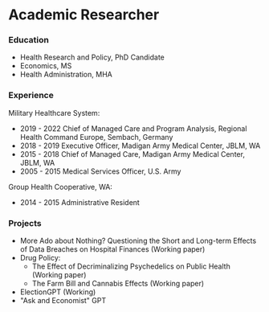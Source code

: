 # Academic Researcher

### Education
- Health Research and Policy, PhD Candidate
- Economics, MS
- Health Administration, MHA

### Experience
Military Healthcare System:
- 2019 - 2022 Chief of Managed Care and Program Analysis, Regional Health Command Europe, Sembach, Germany
- 2018 - 2019 Executive Officer, Madigan Army Medical Center, JBLM, WA
- 2015 - 2018 Chief of Managed Care, Madigan Army Medical Center, JBLM, WA
- 2005 - 2015 Medical Services Officer, U.S. Army

Group Health Cooperative, WA:
- 2014 - 2015 Administrative Resident

### Projects
- More Ado about Nothing? Questioning the Short and Long-term Effects of Data Breaches on Hospital Finances (Working paper)
- Drug Policy:
  - The Effect of Decriminalizing Psychedelics on Public Health (Working paper)
  - The Farm Bill and Cannabis Effects (Working paper)
- ElectionGPT (Working)
- "Ask and Economist" GPT
